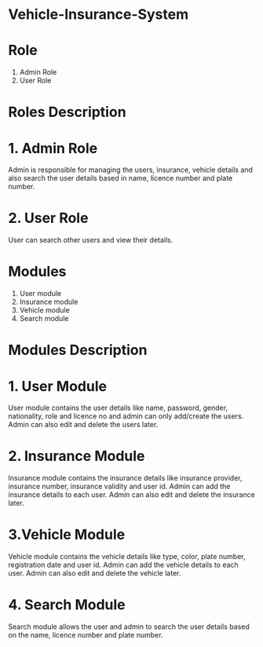 # Vehicle-Insurance-System

# Role
1. Admin Role
2. User Role

# Roles Description

# 1. Admin Role
Admin is responsible for managing the users, insurance, vehicle details and also search the user details based in name, licence number and plate number.

# 2. User Role
User can search other users and view their details.

# Modules
1. User module
2. Insurance module
3. Vehicle module
4. Search module

# Modules Description
# 1. User Module
User module contains the user details like name, password, gender, nationality, role and licence no and admin can only add/create the users. Admin can also edit and delete the users later.

# 2. Insurance Module
Insurance module contains the insurance details like insurance provider, insurance number, insurance validity and user id. Admin can add the insurance details to each user. Admin can also edit and delete the insurance later.

# 3.Vehicle Module
Vehicle module contains the vehicle details like type, color, plate number, registration date and user id. Admin can add the vehicle details to each user. Admin can also edit and delete the vehicle later.

# 4. Search Module
Search module allows the user and admin to search the user details based on the name, licence number and plate number.
